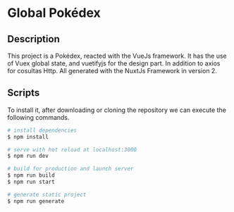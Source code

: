 # Global Pokédex

## Description

This project is a Pokédex, reacted with the VueJs framework. It has the use of Vuex global state, and vuetifyjs for the design part. In addition to axios for cosultas Http. All generated with the NuxtJs Framework in version 2.

## Scripts
To install it, after downloading or cloning the repository we can execute the following commands.

```bash
# install dependencies
$ npm install

# serve with hot reload at localhost:3000
$ npm run dev

# build for production and launch server
$ npm run build
$ npm run start

# generate static project
$ npm run generate
```

